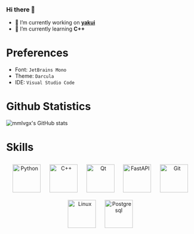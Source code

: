### Hi there 👋

- 🔭 I’m currently working on [**yakui**](https://github.com/mmlvgx/yakui)
- 🌱 I’m currently learning **C++**

# Preferences
- Font: `JetBrains Mono`
- Theme: `Darcula`
- IDE: `Visual Studio Code`

# Github Statistics
![mmlvgx's GitHub stats](https://github-readme-stats.vercel.app/api?username=mmlvgx&show_icons=true&theme=transparent&hide_border=true)

# Skills
<div align="center">
  <img style="margin: 10px" src="https://profilinator.rishav.dev/skills-assets/python-original.svg" alt="Python" height="75" />
  <img style="margin: 10px" src="https://profilinator.rishav.dev/skills-assets/cplusplus-original.svg" alt="C++" height="75" />
  <img style="margin: 10px" src="https://upload.wikimedia.org/wikipedia/commons/thumb/0/0b/Qt_logo_2016.svg/2560px-Qt_logo_2016.svg.png" alt="Qt" height="75" />
  <img style="margin: 10px" src="https://cdn.worldvectorlogo.com/logos/fastapi.svg" alt="FastAPI" height="75" />
  <img style="margin: 10px" src="https://profilinator.rishav.dev/skills-assets/git-scm-icon.svg" alt="Git" height="75" />
  <img style="margin: 10px" src="https://profilinator.rishav.dev/skills-assets/linux-original.svg" alt="Linux" height="75" />
  <img style="margin: 10px" src="https://upload.wikimedia.org/wikipedia/commons/thumb/2/29/Postgresql_elephant.svg/1200px-Postgresql_elephant.svg.png" alt="Postgresql" height="75" />
</div>
